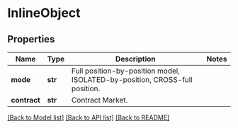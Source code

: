 # InlineObject

## Properties
Name | Type | Description | Notes
------------ | ------------- | ------------- | -------------
**mode** | **str** | Full position-by-position model, ISOLATED-by-position, CROSS-full position. | 
**contract** | **str** | Contract Market. | 

[[Back to Model list]](../README.md#documentation-for-models) [[Back to API list]](../README.md#documentation-for-api-endpoints) [[Back to README]](../README.md)


